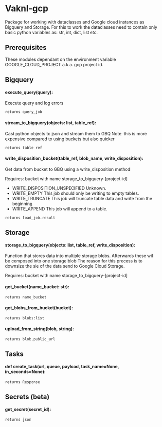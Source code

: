 # Vaknl-gcp
Package for working with dataclasses and Google cloud instances as Bigquery and Storage. 
For this to work the dataclasses need to contain only basic python variables as: str, int, dict, list etc. 

## Prerequisites
These modules dependant on the environment variable GOOGLE_CLOUD_PROJECT a.k.a. gcp project id. 

## Bigquery

#### execute_query(query):
Execute query and log errors
```
returns query_job
```

#### stream_to_bigquery(objects: list, table_ref):
Cast python objects to json and stream them to GBQ
Note: this is more expensive compared to using buckets but also quicker

```
returns table ref
```

#### write_disposition_bucket(table_ref, blob_name, write_disposition):
Get data from bucket to GBQ using a write_disposition method

Requires: bucket with name storage_to_bigquery-[project-id] 

- WRITE_DISPOSITION_UNSPECIFIED	Unknown.
- WRITE_EMPTY	This job should only be writing to empty tables.
- WRITE_TRUNCATE	This job will truncate table data and write from the beginning.
- WRITE_APPEND	This job will append to a table.

```
returns load_job.result 
```

## Storage

#### storage_to_bigquery(objects: list, table_ref, write_disposition):
Function that stores data into multiple storage blobs. Afterwards these wil be composed into one storage blob
The reason for this process is to downsize the sie of the data send to Google Cloud Storage.

Requires: bucket with name storage_to_bigquery-[project-id] 

#### get_bucket(name_bucket: str):
```
returns name_bucket
```

#### get_blobs_from_bucket(bucket):
```
returns blobs:list
```

#### upload_from_string(blob, string):
```
returns blob.public_url
```

## Tasks

#### def create_task(url, queue, payload, task_name=None, in_seconds=None):
```
returns Response
```

## Secrets (beta)

#### get_secret(secret_id):
```
returns json
```
